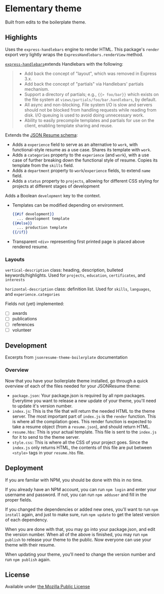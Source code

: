 # Elementary theme

Built from edits to the boilerplate theme.

## Highlights

Uses the `express-handlebars` engine to render HTML. This package's `render` export very lightly wraps the `ExpressHandlebars.renderView` method.

[`express-handlebars`](https://www.npmjs.com/package/express-handlebars)extends Handlebars with the following:

> - Add back the concept of "layout", which was removed in Express 3.x.
> - Add back the concept of "partials" via Handlebars' partials mechanism.
> - Support a directory of partials; e.g., `{{> foo/bar}}` which exists on the file system at `views/partials/foo/bar.handlebars`, by default.
> - All async and non-blocking. File system I/O is slow and servers should not be blocked from handling requests while reading from disk. I/O queuing is used to avoid doing unnecessary work.
> - Ability to easily precompile templates and partials for use on the client, enabling template sharing and reuse.

Extends the [JSON Resume schema](https://jsonresume.org/schema/):

- Adds a `experience` field to serve as an alternative to `work`, with  functional-style resume as a use case.  Shares its template with `work`.
- Adds a `categories` property to the `experience` (and `work`), with a use case of further breaking down the functional style of resume. Copies its template from the `skills` field.
- Adds a `department` property to `work`/`experience` fields, to extend `name` field.
- Adds a `status` property to `projects`, allowing for different CSS styling for projects at different stages of development

Adds a Boolean `development` key to the context.

- Templates can be modified depending on environment.

  ```handlebars
  {{#if development}}
    ... development template
  {{#else}}
    ... production template
  {{/if}}
  ```
  
- Transparent `<div>` representing first printed page is placed above rendered resume.

### Layouts

`vertical-description` class: heading, description, bulleted keywords/highlights. Used for `projects`, `education`, `certificates`, and `interests`

`horizontal-description` class: definition list. Used for `skills`, `languages`, and `experience.categories`

Fields not (yet) implemented:

- [ ] awards
- [ ] publications
- [ ] references
- [ ] volunteer

## Development

Excerpts from `jsonresume-theme-boilerplate` documentation

### Overview

Now that you have your boilerplate theme installed, go through a quick overview of each of the files needed for your JSONResume theme:

- `package.json`: Your package.json is required by all npm packages. Everytime you want to release a new update of your theme, you'll need to update it's version number.
- `index.js`: This is the file that will return the needed HTML to the theme server. The most important part of `index.js` is the `render` function. This is where all the compilation goes. This render function is expected to take a resume object (from a `resume.json`), and should return HTML.
- `resume.hbs`: This is your actual template. This file is sent to the `index.js` for it to send to the theme server.
- `style.css`: This is where all the CSS of your project goes. Since the `index.js` only returns HTML, the contents of this file are put between `<style>` tags in your `resume.hbs` file.

## Deployment

If you are familar with NPM, you should be done with this in no time.

If you already have an NPM account, you can run `npm login` and enter your username and password. If not, you can run `npm adduser` and fill in the proper fields.

If you changed the dependencies or added new ones, you'll want to run `npm install` again, and just to make sure, run `npm update` to get the latest version of each dependency.

When you are done with that, you may go into your package.json, and edit the version number. When all of the above is finished, you may run `npm publish` to release your theme to the public. Now everyone can use your theme with their resume.

When updating your theme, you'll need to change the version number and run `npm publish` again.

## License

Available under [the Mozilla Public License](https://www.mozilla.org/en-US/MPL/)
